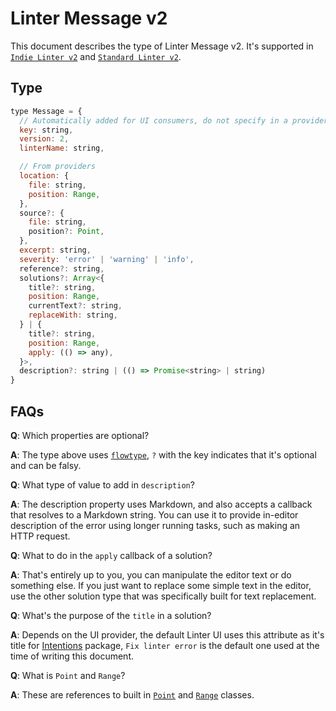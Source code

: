 # Linter Message v2

This document describes the type of Linter Message v2. It's supported in
[`Indie Linter v2`][] and [`Standard Linter v2`][].

## Type

```js
type Message = {
  // Automatically added for UI consumers, do not specify in a provider
  key: string,
  version: 2,
  linterName: string,

  // From providers
  location: {
    file: string,
    position: Range,
  },
  source?: {
    file: string,
    position?: Point,
  },
  excerpt: string,
  severity: 'error' | 'warning' | 'info',
  reference?: string,
  solutions?: Array<{
    title?: string,
    position: Range,
    currentText?: string,
    replaceWith: string,
  } | {
    title?: string,
    position: Range,
    apply: (() => any),
  }>,
  description?: string | (() => Promise<string> | string)
}
```

## FAQs

**Q**: Which properties are optional?

**A**: The type above uses [`flowtype`][], `?` with the key
indicates that it's optional and can be falsy.

**Q**: What type of value to add in `description`?

**A**: The description property uses Markdown, and also accepts a callback that
resolves to a Markdown string. You can use it to provide in-editor description
of the error using longer running tasks, such as making an HTTP request.

**Q**: What to do in the `apply` callback of a solution?

**A**: That's entirely up to you, you can manipulate the editor text or do
something else. If you just want to replace some simple text in the editor, use
the other solution type that was specifically built for text replacement.

**Q**: What's the purpose of the `title` in a solution?

**A**: Depends on the UI provider, the default Linter UI uses this attribute as
it's title for [Intentions][] package,
`Fix linter error` is the default one used at the time of writing this document.

**Q**: What is `Point` and `Range`?

**A**: These are references to built in [`Point`][] and [`Range`][] classes.

[`Indie Linter v2`]: indie-linter-v2.md
[`Standard Linter v2`]: standard-linter-v2.md
[`flowtype`]: https://flowtype.org/
[Intentions]: https://atom.io/packages/intentions
[`Point`]: https://atom.io/docs/api/latest/Point
[`Range`]: https://atom.io/docs/api/latest/Range
